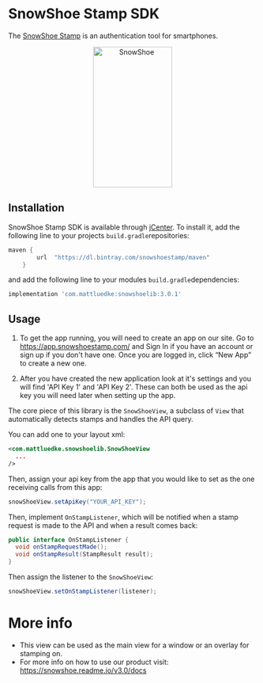 SnowShoe Stamp SDK
===================

The [SnowShoe Stamp](http://www.snowshoestamp.com) is an authentication tool for smartphones.

<p align="center" >
  <img src="https://beta.snowshoestamp.com/static/api/img/stamp.gif" alt="SnowShoe" title="SnowShoe" width="160" height="284">
</p>

## Installation

SnowShoe Stamp SDK is available through [jCenter](https://bintray.com/bintray/jcenter). To install
it, add the following line to your projects `build.gradle`repositories:

```groovy
maven {
        url  "https://dl.bintray.com/snowshoestamp/maven" 
    }
```
and add the following line to your modules `build.gradle`dependencies:
```groovy
implementation 'com.mattluedke:snowshoelib:3.0.1'
```

## Usage

1. To get the app running, you will need to create an app on our site. Go to https://app.snowshoestamp.com/ and Sign In if you have an account or sign up if you don't have one. Once you are logged in, click “New App” to create a new one.

2. After you have created the new application look at it's settings and you will find 'API Key 1' and 'API Key 2'. These can both be used as the api key you will need later when setting up the app.

The core piece of this library is the `SnowShoeView`, a subclass of `View` that automatically detects stamps and handles the API query.

You can add one to your layout xml:

```xml
<com.mattluedke.snowshoelib.SnowShoeView
  ...
/>
```

Then, assign your api key from the app that you would like to set as the one receiving calls from this app:

```java
snowShoeView.setApiKey("YOUR_API_KEY");
```

Then, implement `OnStampListener`, which will be notified when a stamp request is made to the API and when a result comes back:

```java
public interface OnStampListener {
  void onStampRequestMade();
  void onStampResult(StampResult result);
}
```

Then assign the listener to the `SnowShoeView`:

```java
snowShoeView.setOnStampListener(listener);
```

# More info

- This view can be used as the main view for a window or an overlay for stamping on.
- For more info on how to use our product visit: 
    https://snowshoe.readme.io/v3.0/docs

